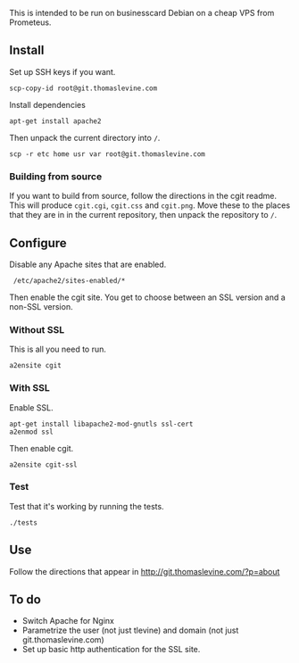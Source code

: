 This is intended to be run on businesscard Debian on a cheap
VPS from Prometeus.

## Install
Set up SSH keys if you want.

    scp-copy-id root@git.thomaslevine.com

Install dependencies

    apt-get install apache2

Then unpack the current directory into `/`.

    scp -r etc home usr var root@git.thomaslevine.com

### Building from source
If you want to build from source, follow the directions
in the cgit readme. This will produce `cgit.cgi`, `cgit.css`
and `cgit.png`. Move these to the places that they are in
in the current repository, then unpack the repository to `/`.

## Configure
Disable any Apache sites that are enabled.

     /etc/apache2/sites-enabled/*

Then enable the cgit site. You get to choose between an SSL version and a
non-SSL version.

### Without SSL
This is all you need to run.

    a2ensite cgit

### With SSL
Enable SSL.

    apt-get install libapache2-mod-gnutls ssl-cert
    a2enmod ssl

Then enable cgit.

    a2ensite cgit-ssl

### Test
Test that it's working by running the tests.

    ./tests

## Use
Follow the directions that appear in http://git.thomaslevine.com/?p=about

## To do

* Switch Apache for Nginx
* Parametrize the user (not just tlevine) and domain (not just git.thomaslevine.com)
* Set up basic http authentication for the SSL site.
